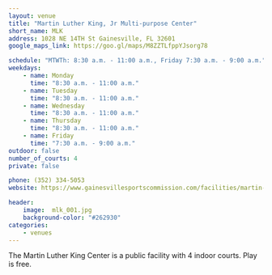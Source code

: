 ```yaml
---
layout: venue
title: "Martin Luther King, Jr Multi-purpose Center"
short_name: MLK
address: 1028 NE 14TH St Gainesville, FL 32601
google_maps_link: https://goo.gl/maps/M8ZZTLfppYJsorg78

schedule: "MTWTh: 8:30 a.m. - 11:00 a.m., Friday 7:30 a.m. - 9:00 a.m."
weekdays:
    - name: Monday
      time: "8:30 a.m. - 11:00 a.m." 
    - name: Tuesday
      time: "8:30 a.m. - 11:00 a.m." 
    - name: Wednesday
      time: "8:30 a.m. - 11:00 a.m." 
    - name: Thursday
      time: "8:30 a.m. - 11:00 a.m." 
    - name: Friday
      time: "7:30 a.m. - 9:00 a.m."
outdoor: false
number_of_courts: 4
private: false

phone: (352) 334-5053
website: https://www.gainesvillesportscommission.com/facilities/martin-luther-king-multi-purpose-center/

header:
    image:  mlk_001.jpg
    background-color: "#262930"
categories:
    - venues
---
```

<!--more-->

The Martin Luther King Center is a public facility with 4 indoor courts. Play is free.
